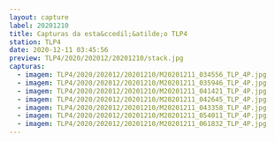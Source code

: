 ```yaml
---
layout: capture
label: 20201210
title: Capturas da esta&ccedil;&atilde;o TLP4
station: TLP4
date: 2020-12-11 03:45:56
preview: TLP4/2020/202012/20201210/stack.jpg
capturas:
  - imagem: TLP4/2020/202012/20201210/M20201211_034556_TLP_4P.jpg
  - imagem: TLP4/2020/202012/20201210/M20201211_035946_TLP_4P.jpg
  - imagem: TLP4/2020/202012/20201210/M20201211_041421_TLP_4P.jpg
  - imagem: TLP4/2020/202012/20201210/M20201211_042645_TLP_4P.jpg
  - imagem: TLP4/2020/202012/20201210/M20201211_043358_TLP_4P.jpg
  - imagem: TLP4/2020/202012/20201210/M20201211_054011_TLP_4P.jpg
  - imagem: TLP4/2020/202012/20201210/M20201211_061832_TLP_4P.jpg
---
```


